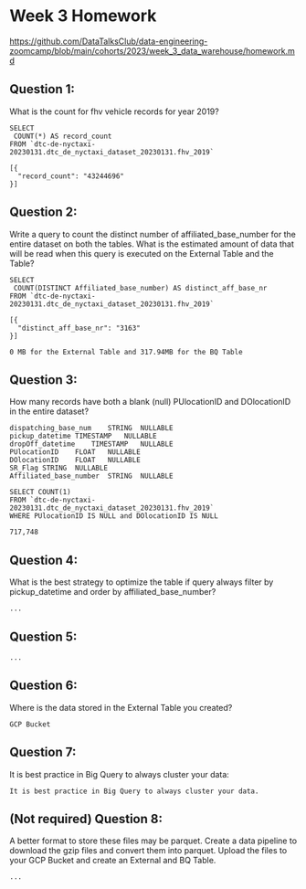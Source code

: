 # Week 3 Homework
https://github.com/DataTalksClub/data-engineering-zoomcamp/blob/main/cohorts/2023/week_3_data_warehouse/homework.md

## Question 1:
What is the count for fhv vehicle records for year 2019?

	SELECT
	 COUNT(*) AS record_count
	FROM `dtc-de-nyctaxi-20230131.dtc_de_nyctaxi_dataset_20230131.fhv_2019` 

	[{
	  "record_count": "43244696"
	}]

## Question 2:
Write a query to count the distinct number of affiliated_base_number for the entire dataset on both the tables.
What is the estimated amount of data that will be read when this query is executed on the External Table and the Table?

	SELECT
	 COUNT(DISTINCT Affiliated_base_number) AS distinct_aff_base_nr
	FROM `dtc-de-nyctaxi-20230131.dtc_de_nyctaxi_dataset_20230131.fhv_2019` 

	[{
	  "distinct_aff_base_nr": "3163"
	}]

	0 MB for the External Table and 317.94MB for the BQ Table

## Question 3:
How many records have both a blank (null) PUlocationID and DOlocationID in the entire dataset?

	dispatching_base_num	STRING	NULLABLE			
	pickup_datetime	TIMESTAMP	NULLABLE			
	dropOff_datetime	TIMESTAMP	NULLABLE			
	PUlocationID	FLOAT	NULLABLE			
	DOlocationID	FLOAT	NULLABLE			
	SR_Flag	STRING	NULLABLE			
	Affiliated_base_number	STRING	NULLABLE		

	SELECT COUNT(1)
	FROM `dtc-de-nyctaxi-20230131.dtc_de_nyctaxi_dataset_20230131.fhv_2019`
	WHERE PUlocationID IS NULL and DOlocationID IS NULL
	
	717,748

## Question 4:
What is the best strategy to optimize the table if query always filter by pickup_datetime and order by affiliated_base_number?
	
	... 

## Question 5:

	...

## Question 6:
Where is the data stored in the External Table you created?

	GCP Bucket

## Question 7:
It is best practice in Big Query to always cluster your data:

	It is best practice in Big Query to always cluster your data.

## (Not required) Question 8:
A better format to store these files may be parquet. Create a data pipeline to download the gzip files and convert them into parquet. Upload the files to your GCP Bucket and create an External and BQ Table.

	...